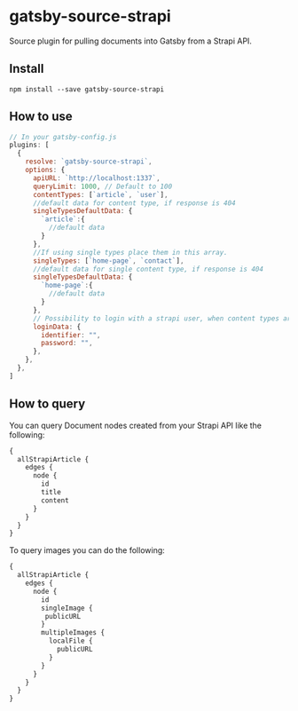 # gatsby-source-strapi

Source plugin for pulling documents into Gatsby from a Strapi API.

## Install

`npm install --save gatsby-source-strapi`

## How to use

```javascript
// In your gatsby-config.js
plugins: [
  {
    resolve: `gatsby-source-strapi`,
    options: {
      apiURL: `http://localhost:1337`,
      queryLimit: 1000, // Default to 100
      contentTypes: [`article`, `user`],
      //default data for content type, if response is 404
      singleTypesDefaultData: {
        `article`:{
          //default data
        }
      },
      //If using single types place them in this array.
      singleTypes: [`home-page`, `contact`],
      //default data for single content type, if response is 404
      singleTypesDefaultData: {
        `home-page`:{
          //default data
        }
      },
      // Possibility to login with a strapi user, when content types are not publically available (optional).
      loginData: {
        identifier: "",
        password: "",
      },
    },
  },
]
```

## How to query

You can query Document nodes created from your Strapi API like the following:

```graphql
{
  allStrapiArticle {
    edges {
      node {
        id
        title
        content
      }
    }
  }
}
```

To query images you can do the following:

```graphql
{
  allStrapiArticle {
    edges {
      node {
        id
        singleImage {
         publicURL
        }
        multipleImages {
          localFile {
            publicURL
          }
        }
      }
    }
  }
}
```
